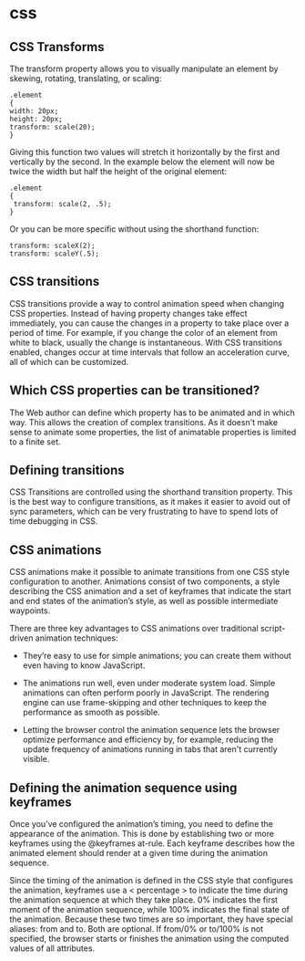 # css

## CSS Transforms

The transform property allows you to visually manipulate an element by skewing, rotating, translating, or scaling:

    .element 
    {
    width: 20px;
    height: 20px;
    transform: scale(20);
    }

Giving this function two values will stretch it horizontally by the first and vertically by the second. In the example below the element will now be twice the width but half the height of the original element:

    .element 
    {
     transform: scale(2, .5);
    }

Or you can be more specific without using the shorthand function:

    transform: scaleX(2);
    transform: scaleY(.5);

## CSS transitions

CSS transitions provide a way to control animation speed when changing CSS properties. Instead of having property changes take effect immediately, you can cause the changes in a property to take place over a period of time. For example, if you change the color of an element from white to black, usually the change is instantaneous. With CSS transitions enabled, changes occur at time intervals that follow an acceleration curve, all of which can be customized.

## Which CSS properties can be transitioned?

The Web author can define which property has to be animated and in which way. This allows the creation of complex transitions. As it doesn't make sense to animate some properties, the list of animatable properties is limited to a finite set.

## Defining transitions

CSS Transitions are controlled using the shorthand transition property. This is the best way to configure transitions, as it makes it easier to avoid out of sync parameters, which can be very frustrating to have to spend lots of time debugging in CSS.

## CSS animations

CSS animations make it possible to animate transitions from one CSS style configuration to another. Animations consist of two components, a style describing the CSS animation and a set of keyframes that indicate the start and end states of the animation’s style, as well as possible intermediate waypoints.

There are three key advantages to CSS animations over traditional script-driven animation techniques:

- They’re easy to use for simple animations; you can create them without even having to know JavaScript.

- The animations run well, even under moderate system load. Simple animations can often perform poorly in JavaScript. The rendering engine can use frame-skipping and other techniques to keep the performance as smooth as possible.

- Letting the browser control the animation sequence lets the browser optimize performance and efficiency by, for example, reducing the update frequency of animations running in tabs that aren't currently visible.

## Defining the animation sequence using keyframes

Once you’ve configured the animation’s timing, you need to define the appearance of the animation. This is done by establishing two or more keyframes using the @keyframes at-rule. Each keyframe describes how the animated element should render at a given time during the animation sequence.

Since the timing of the animation is defined in the CSS style that configures the animation, keyframes use a < percentage > to indicate the time during the animation sequence at which they take place. 0% indicates the first moment of the animation sequence, while 100% indicates the final state of the animation. Because these two times are so important, they have special aliases: from and to. Both are optional. If from/0% or to/100% is not specified, the browser starts or finishes the animation using the computed values of all attributes.